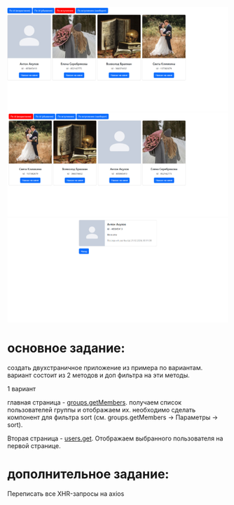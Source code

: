 ![image](./img/1.png)
![image](./img/2.png)
![image](./img/3.png)

# основное задание:
создать двухстраничное приложение из примера по вариантам. вариант состоит из 2 методов и доп фильтра на эти методы.

1 вариант  

главная страница - [groups.getMembers](https://dev.vk.com/ru/method/groups.getMembers). получаем список пользователей группы и отображаем их. необходимо сделать компонент для фильтра sort (см. groups.getMembers -> Параметры -> sort).

Вторая страница - [users.get](https://dev.vk.com/ru/method/users.get). Отображаем выбранного пользователя на первой странице.

# дополнительное задание:
Переписать все XHR-запросы на axios
